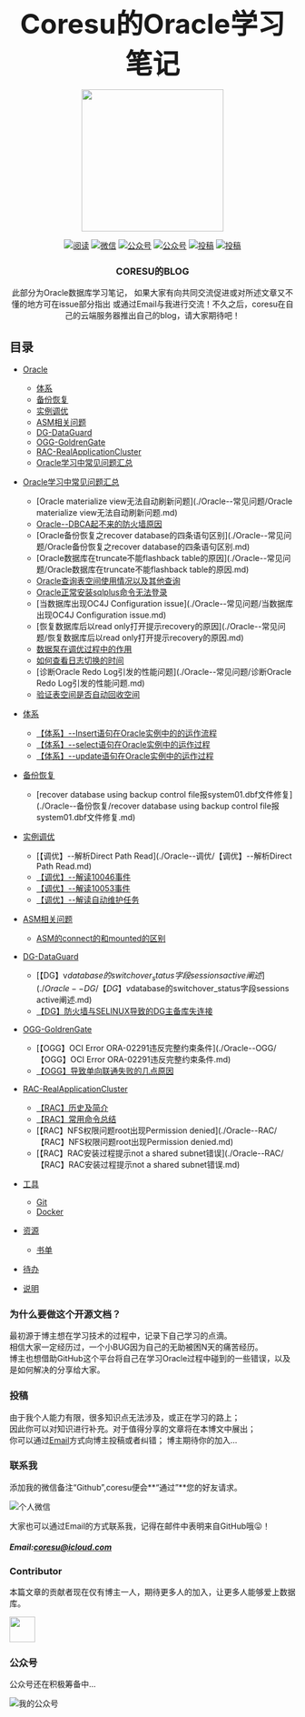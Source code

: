<p align="center" style="font-weight:bold;"> <font size="30">Coresu的Oracle学习笔记</font></p>


<p align="center">
<a href="https://github.com/blackflagking/Notes-Oracle" target="_blank">
    <img src="https://thumbnail0.baidupcs.com/thumbnail/f2caf679995a2c4470b63ddf72a04083?fid=2977596842-250528-601656470218205&time=1572685200&rt=sh&sign=FDTAER-DCb740ccc5511e5e8fedcff06b081203-z0xnjgf1Dea%2BZd5BTCSX2VZ5SD4%3D&expires=8h&chkv=0&chkbd=0&chkpc=&dp-logid=7090963443295851244&dp-callid=0&size=c710_u400&quality=100&vuk=-&ft=video" width="250"/>
</a>
</p>

<p align="center">
  <a href="https://docs.oracle.com/en/database/oracle/oracle-database/19/cncpt/introduction-to-oracle-database.html#GUID-A42A6EF0-20F8-4F4B-AFF7-09C100AE581E"><img src="https://img.shields.io/badge/阅读-read-brightgreen.svg" alt="阅读"></a>
  <a href="#联系我"><img src="https://img.shields.io/badge/chat-微信-blue.svg" alt="微信"></a>
  <a href="#公众号"><img src="https://img.shields.io/badge/%E5%85%AC%E4%BC%97%E5%8F%B7-OracleGuide-lightgrey.svg" alt="公众号"></a>
  <a href="#公众号"><img src="https://img.shields.io/badge/PDF-Oracle面试突击-important.svg" alt="公众号"></a>
  <a href="#投稿"><img src="https://img.shields.io/badge/support-投稿-critical.svg" alt="投稿"></a>
  <a href="https://xiaozhuanlan.com/javainterview?rel=javaguide"><img src="https://img.shields.io/badge/Oracle-面试指南-important" alt="投稿"></a>
</p>

<h3 align="center">CORESU的BLOG</h3>


<p align="center">此部分为Oracle数据库学习笔记，  
如果大家有向共同交流促进或对所述文章又不懂的地方可在issue部分指出  
或通过Email与我进行交流！不久之后，coresu在自己的云端服务器推出自己的blog，请大家期待吧！</p>

## 目录

- [Oracle](#java)
    - [体系](#体系)
    - [备份恢复](#备份恢复)
    - [实例调优](#实例调优)
    - [ASM相关问题](#ASM相关问题)
    - [DG-DataGuard](#DG-DataGuard)
    - [OGG-GoldrenGate](#OGG-GoldrenGate)
    - [RAC-RealApplicationCluster](#RAC-RealApplicationCluster)
    - [Oracle学习中常见问题汇总](#java学习常见问题汇总)
    
- [Oracle学习中常见问题汇总](#java学习常见问题汇总)
    - [Oracle materialize view无法自动刷新问题](./Oracle--常见问题/Oracle materialize view无法自动刷新问题.md)
    - [Oracle--DBCA起不来的防火墙原因](./Oracle--常见问题/Oracle--DBCA起不来的防火墙原因.md)
    - [Oracle备份恢复之recover database的四条语句区别](./Oracle--常见问题/Oracle备份恢复之recover database的四条语句区别.md)
    - [Oracle数据库在truncate不能flashback table的原因](./Oracle--常见问题/Oracle数据库在truncate不能flashback table的原因.md)
    - [Oracle查询表空间使用情况以及其他查询](./Oracle--常见问题/Oracle查询表空间使用情况以及其他查询.md)
    - [Oracle正常安装sqlplus命令无法登录](./Oracle--常见问题/Oracle正常安装sqlplus命令无法登录.md)
    - [当数据库出现OC4J Configuration issue](./Oracle--常见问题/当数据库出现OC4J Configuration issue.md)
    - [恢复数据库后以read only打开提示recovery的原因](./Oracle--常见问题/恢复数据库后以read only打开提示recovery的原因.md)
    - [数据泵在调优过程中的作用](./Oracle--常见问题/数据泵在调优过程中的作用.md)
    - [如何查看日志切换的时间](./Oracle--常见问题/如何查看日志切换的时间.md)
    - [诊断Oracle Redo Log引发的性能问题](./Oracle--常见问题/诊断Oracle Redo Log引发的性能问题.md)
    - [验证表空间是否自动回收空间](./Oracle--常见问题/验证表空间是否自动回收空间.md)

- [体系](#体系)
    - [【体系】--Insert语句在Oracle实例中的的运作流程](./Oracle--体系/【体系】--Insert语句在Oracle实例中的的运作流程.md)
    - [【体系】--select语句在Oracle实例中的运作过程](./Oracle--体系/【体系】--select语句在Oracle实例中的运作过程.md)
    - [【体系】--update语句在Oracle实例中的运作过程](./Oracle--体系/【体系】--update语句在Oracle实例中的运作过程.md)

- [备份恢复](#备份恢复)
    - [recover database using backup control file报system01.dbf文件修复](./Oracle--备份恢复/recover database using backup control file报system01.dbf文件修复.md) 


- [实例调优](#实例调优)
    - [【调优】--解析Direct Path Read](./Oracle--调优/【调优】--解析Direct Path Read.md)
    - [【调优】--解读10046事件](./Oracle--调优/【【调优】--解读10046事件.md)
    - [【调优】--解读10053事件](./Oracle--调优/【调优】--解读10053事件.md)
    - [【调优】--解读自动维护任务](./Oracle--调优/【调优】--解读自动维护任务.md)


- [ASM相关问题](#ASM相关问题)  
    - [ASM的connect的和mounted的区别](./Oracle--ASM/ASM的connect的和mounted的区别.md)

- [DG-DataGuard](#DG-DataGuard)
    - [【DG】v$database的switchover_status字段sessions active阐述](./Oracle--DG/【DG】v$database的switchover_status字段sessions active阐述.md)
    - [【DG】防火墙与SELINUX导致的DG主备库失连接](./Oracle--DG/【DG】防火墙与SELINUX导致的DG主备库失连接.md)


 - [OGG-GoldrenGate](#OGG-GoldrenGate)
    - [【OGG】OCI Error ORA-02291违反完整约束条件](./Oracle--OGG/【OGG】OCI Error ORA-02291违反完整约束条件.md)
    - [【OGG】导致单向联通失败的几点原因](./Oracle--OGG/【【OGG】导致单向联通失败的几点原因.md)

 - [RAC-RealApplicationCluster](#RAC-RealApplicationCluster)
    - [【RAC】历史及简介](./Oracle--RAC/【RAC】历史及简介.md)
    - [【RAC】常用命令总结](./Oracle--RAC/【RAC】常用命令总结.md)
    - [【RAC】NFS权限问题root出现Permission denied](./Oracle--RAC/【RAC】NFS权限问题root出现Permission denied.md)
    - [【RAC】RAC安装过程提示not a shared subnet错误](./Oracle--RAC/【RAC】RAC安装过程提示not a shared subnet错误.md)





- [工具](#工具)
    - [Git](#git)
    - [Docker](#Docker)
- [资源](#资源)
    - [书单](#书单)
- [待办](#待办)
- [说明](#说明)

### 为什么要做这个开源文档？

最初源于博主想在学习技术的过程中，记录下自己学习的点滴。   
相信大家一定经历过，一个小BUG因为自己的无助被困N天的痛苦经历。  
博主也想借助GitHub这个平台将自己在学习Oracle过程中碰到的一些错误，以及是如何解决的分享给大家。

### 投稿

由于我个人能力有限，很多知识点无法涉及，或正在学习的路上；   
因此你可以对知识进行补充。对于值得分享的文章将在本博文中展出；  
你可以通过[Email](#email)方式向博主投稿或者纠错； 
博主期待你的加入...

### 联系我

添加我的微信备注“Github”,coresu便会**“通过”**您的好友请求。

![个人微信](https://thumbnail0.baidupcs.com/thumbnail/8a100bc9acacae939f438ac2431346b5?fid=2977596842-250528-815582455701815&time=1572688800&rt=sh&sign=FDTAER-DCb740ccc5511e5e8fedcff06b081203-uTPmitKSJE5X4%2BD39XDqzymEN3E%3D&expires=8h&chkv=0&chkbd=0&chkpc=&dp-logid=7091503216580004742&dp-callid=0&size=c710_u400&quality=100&vuk=-&ft=video)

大家也可以通过Email的方式联系我，记得在邮件中表明来自GitHub哦😛！  
##### Email:coresu@icloud.com


### Contributor

本篇文章的贡献者现在仅有博主一人，期待更多人的加入，让更多人能够爱上数据库。

<a href="https://github.com/blackflagking">
    <img src="https://thumbnail0.baidupcs.com/thumbnail/f2caf679995a2c4470b63ddf72a04083?fid=2977596842-250528-601656470218205&time=1572685200&rt=sh&sign=FDTAER-DCb740ccc5511e5e8fedcff06b081203-z0xnjgf1Dea%2BZd5BTCSX2VZ5SD4%3D&expires=8h&chkv=0&chkbd=0&chkpc=&dp-logid=7090963443295851244&dp-callid=0&size=c710_u400&quality=100&vuk=-&ft=video" width="45px"></a>

### 公众号

公众号还在积极筹备中...

![我的公众号]()
